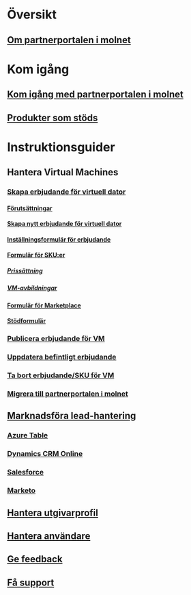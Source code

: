 # Översikt
## [Om partnerportalen i molnet](./cloud-partner-portal-what-is-the-cloud-partner-portal.md)

# Kom igång
## [Kom igång med partnerportalen i molnet](./cloud-partner-portal-getting-started-with-the-cloud-partner-portal.md)
## [Produkter som stöds](./Cloud-partner-portal-products-that-can-get-published-via-portal.md)

# Instruktionsguider
## Hantera Virtual Machines
### [Skapa erbjudande för virtuell dator](./cloud-partner-portal-publish-virtual-machine.md)
#### [Förutsättningar](./cloud-partner-portal-publish-virtual-machine.md#what-are-pre-requisites-for-publishing-a-vm)
#### [Skapa nytt erbjudande för virtuell dator](./cloud-partner-portal-publish-virtual-machine.md#how-to-create-a-new-vm-offer)
#### [Inställningsformulär för erbjudande](./cloud-partner-portal-publish-virtual-machine.md#how-to-fill-out-the-offer-settings-form)
#### [Formulär för SKU:er](./cloud-partner-portal-publish-virtual-machine.md#how-to-create-skus)
##### [Prissättning](./cloud-partner-portal-publish-virtual-machine.md#pricing)
##### [VM-avbildningar](cloud-partner-portal-publish-virtual-machine.md#vm-images)
#### [Formulär för Marketplace](./cloud-partner-portal-publish-virtual-machine.md#marketplace-form)
#### [Stödformulär](cloud-partner-portal-publish-virtual-machine.md#support-form)
### [Publicera erbjudande för VM](./Cloud-partner-portal-make-offer-live-on-Azure-Marketplace.md)

### [Uppdatera befintligt erbjudande](./cloud-partner-portal-update-existing-offer.md)
### [Ta bort erbjudande/SKU för VM](./cloud-partner-portal-delete-an-offer.md)
### [Migrera till partnerportalen i molnet](./cloud-partner-portal-how-to-migrate-to-the-new-cloud-partner-portal.md)

## [Marknadsföra lead-hantering](./cloud-partner-portal-marketing-lead-management.md)
### [Azure Table](./cloud-partner-portal-lead-management-instructions-azure-table.md)
### [Dynamics CRM Online](./cloud-partner-portal-lead-management-instructions-dynamics.md)
### [Salesforce](./cloud-partner-portal-lead-management-instructions-salesforce.md)
### [Marketo](./cloud-partner-portal-lead-management-instructions-marketo.md)

## [Hantera utgivarprofil](./cloud-partner-portal-manage-publisher-profile.md)
## [Hantera användare](./cloud-partner-portal-manage-users.md)
## [Ge feedback](./cloud-partner-portal-give-feedback.md)
## [Få support](./cloud-partner-portal-support-for-cloud-partner-portal.md)